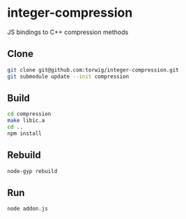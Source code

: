# integer-compression
JS bindings to C++ compression methods

## Clone

```sh
git clone git@github.com:torwig/integer-compression.git
git submodule update --init compression
```

## Build

```sh
cd compression
make libic.a
cd ..
npm install
```

## Rebuild
```sh
node-gyp rebuild
```

## Run
```sh
node addon.js
```
